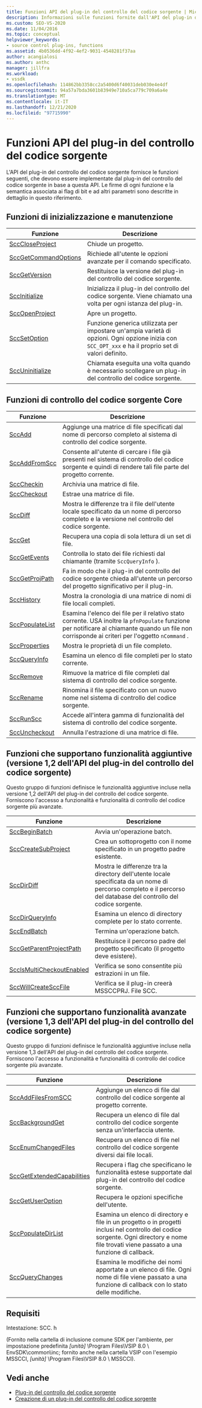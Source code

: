 ```yaml
---
title: Funzioni API del plug-in del controllo del codice sorgente | Microsoft Docs
description: Informazioni sulle funzioni fornite dall'API del plug-in del controllo del codice sorgente, che devono essere implementate dal plug-in del controllo del codice sorgente.
ms.custom: SEO-VS-2020
ms.date: 11/04/2016
ms.topic: conceptual
helpviewer_keywords:
- source control plug-ins, functions
ms.assetid: 4b0536dd-4f92-4ef2-9031-4548281f37aa
author: acangialosi
ms.author: anthc
manager: jillfra
ms.workload:
- vssdk
ms.openlocfilehash: 114862bb3358cc2a5400d6f40031deb030e4e4df
ms.sourcegitcommit: 94a57a7bda3601b83949e710a5ca779c709a6a4e
ms.translationtype: MT
ms.contentlocale: it-IT
ms.lasthandoff: 12/21/2020
ms.locfileid: "97715990"
---
```

# <a name="source-control-plug-in-api-functions"></a>Funzioni API del plug-in del controllo del codice sorgente
L'API del plug-in del controllo del codice sorgente fornisce le funzioni seguenti, che devono essere implementate dal plug-in del controllo del codice sorgente in base a questa API. Le firme di ogni funzione e la semantica associata ai flag di bit e ad altri parametri sono descritte in dettaglio in questo riferimento.

## <a name="initialization-and-housekeeping-functions"></a>Funzioni di inizializzazione e manutenzione

|Funzione|Descrizione|
|--------------|-----------------|
|[SccCloseProject](../extensibility/scccloseproject-function.md)|Chiude un progetto.|
|[SccGetCommandOptions](../extensibility/sccgetcommandoptions-function.md)|Richiede all'utente le opzioni avanzate per il comando specificato.|
|[SccGetVersion](../extensibility/sccgetversion-function.md)|Restituisce la versione del plug-in del controllo del codice sorgente.|
|[SccInitialize](../extensibility/sccinitialize-function.md)|Inizializza il plug-in del controllo del codice sorgente. Viene chiamato una volta per ogni istanza del plug-in.|
|[SccOpenProject](../extensibility/sccopenproject-function.md)|Apre un progetto.|
|[SccSetOption](../extensibility/sccsetoption-function.md)|Funzione generica utilizzata per impostare un'ampia varietà di opzioni. Ogni opzione inizia con `SCC_OPT_xxx` e ha il proprio set di valori definito.|
|[SccUninitialize](../extensibility/sccuninitialize-function.md)|Chiamata eseguita una volta quando è necessario scollegare un plug-in del controllo del codice sorgente.|

## <a name="core-source-control-functions"></a>Funzioni di controllo del codice sorgente Core

|Funzione|Descrizione|
|--------------|-----------------|
|[SccAdd](../extensibility/sccadd-function.md)|Aggiunge una matrice di file specificati dal nome di percorso completo al sistema di controllo del codice sorgente.|
|[SccAddFromScc](../extensibility/sccaddfromscc-function.md)|Consente all'utente di cercare i file già presenti nel sistema di controllo del codice sorgente e quindi di rendere tali file parte del progetto corrente.|
|[SccCheckin](../extensibility/scccheckin-function.md)|Archivia una matrice di file.|
|[SccCheckout](../extensibility/scccheckout-function.md)|Estrae una matrice di file.|
|[SccDiff](../extensibility/sccdiff-function.md)|Mostra le differenze tra il file dell'utente locale specificato da un nome di percorso completo e la versione nel controllo del codice sorgente.|
|[SccGet](../extensibility/sccget-function.md)|Recupera una copia di sola lettura di un set di file.|
|[SccGetEvents](../extensibility/sccgetevents-function.md)|Controlla lo stato dei file richiesti dal chiamante (tramite `SccQueryInfo` ).|
|[SccGetProjPath](../extensibility/sccgetprojpath-function.md)|Fa in modo che il plug-in del controllo del codice sorgente chieda all'utente un percorso del progetto significativo per il plug-in.|
|[SccHistory](../extensibility/scchistory-function.md)|Mostra la cronologia di una matrice di nomi di file locali completi.|
|[SccPopulateList](../extensibility/sccpopulatelist-function.md)|Esamina l'elenco dei file per il relativo stato corrente. USA inoltre la `pfnPopulate` funzione per notificare al chiamante quando un file non corrisponde ai criteri per l'oggetto `nCommand` .|
|[SccProperties](../extensibility/sccproperties-function.md)|Mostra le proprietà di un file completo.|
|[SccQueryInfo](../extensibility/sccqueryinfo-function.md)|Esamina un elenco di file completi per lo stato corrente.|
|[SccRemove](../extensibility/sccremove-function.md)|Rimuove la matrice di file completi dal sistema di controllo del codice sorgente.|
|[SccRename](../extensibility/sccrename-function.md)|Rinomina il file specificato con un nuovo nome nel sistema di controllo del codice sorgente.|
|[SccRunScc](../extensibility/sccrunscc-function.md)|Accede all'intera gamma di funzionalità del sistema di controllo del codice sorgente.|
|[SccUncheckout](../extensibility/sccuncheckout-function.md)|Annulla l'estrazione di una matrice di file.|

## <a name="functions-that-support-additional-capability-version-12-of-the-source-control-plug-in-api"></a>Funzioni che supportano funzionalità aggiuntive (versione 1,2 dell'API del plug-in del controllo del codice sorgente)
 Questo gruppo di funzioni definisce le funzionalità aggiuntive incluse nella versione 1,2 dell'API del plug-in del controllo del codice sorgente. Forniscono l'accesso a funzionalità e funzionalità di controllo del codice sorgente più avanzate.

|Funzione|Descrizione|
|--------------|-----------------|
|[SccBeginBatch](../extensibility/sccbeginbatch-function.md)|Avvia un'operazione batch.|
|[SccCreateSubProject](../extensibility/scccreatesubproject-function.md)|Crea un sottoprogetto con il nome specificato in un progetto padre esistente.|
|[SccDirDiff](../extensibility/sccdirdiff-function.md)|Mostra le differenze tra la directory dell'utente locale specificata da un nome di percorso completo e il percorso del database del controllo del codice sorgente.|
|[SccDirQueryInfo](../extensibility/sccdirqueryinfo-function.md)|Esamina un elenco di directory complete per lo stato corrente.|
|[SccEndBatch](../extensibility/sccendbatch-function.md)|Termina un'operazione batch.|
|[SccGetParentProjectPath](../extensibility/sccgetparentprojectpath-function.md)|Restituisce il percorso padre del progetto specificato (il progetto deve esistere).|
|[SccIsMultiCheckoutEnabled](../extensibility/sccismulticheckoutenabled-function.md)|Verifica se sono consentite più estrazioni in un file.|
|[SccWillCreateSccFile](../extensibility/sccwillcreatesccfile-function.md)|Verifica se il plug-in creerà MSSCCPRJ. File SCC.|

## <a name="functions-that-support-advanced-capability-version-13-of-the-source-control-plug-in-api"></a>Funzioni che supportano funzionalità avanzate (versione 1,3 dell'API del plug-in del controllo del codice sorgente)
 Questo gruppo di funzioni definisce le funzionalità aggiuntive incluse nella versione 1,3 dell'API del plug-in del controllo del codice sorgente. Forniscono l'accesso a funzionalità e funzionalità di controllo del codice sorgente più avanzate.

|Funzione|Descrizione|
|--------------|-----------------|
|[SccAddFilesFromSCC](../extensibility/sccaddfilesfromscc-function.md)|Aggiunge un elenco di file dal controllo del codice sorgente al progetto corrente.|
|[SccBackgroundGet](../extensibility/sccbackgroundget-function.md)|Recupera un elenco di file dal controllo del codice sorgente senza un'interfaccia utente.|
|[SccEnumChangedFiles](../extensibility/sccenumchangedfiles-function.md)|Recupera un elenco di file nel controllo del codice sorgente diversi dai file locali.|
|[SccGetExtendedCapabilities](../extensibility/sccgetextendedcapabilities-function.md)|Recupera i flag che specificano le funzionalità estese supportate dal plug-in del controllo del codice sorgente.|
|[SccGetUserOption](../extensibility/sccgetuseroption-function.md)|Recupera le opzioni specifiche dell'utente.|
|[SccPopulateDirList](../extensibility/sccpopulatedirlist-function.md)|Esamina un elenco di directory e file in un progetto o in progetti inclusi nel controllo del codice sorgente. Ogni directory e nome file trovati viene passato a una funzione di callback.|
|[SccQueryChanges](../extensibility/sccquerychanges-function.md)|Esamina le modifiche dei nomi apportate a un elenco di file. Ogni nome di file viene passato a una funzione di callback con lo stato delle modifiche.|

## <a name="requirements"></a>Requisiti
 Intestazione: SCC. h

 (Fornito nella cartella di inclusione comune SDK per l'ambiente, per impostazione predefinita *[unità]* \Program Files\VSIP 8.0 \ EnvSDK\common\inc; fornito anche nella cartella VSIP con l'esempio MSSCCI, *[unità]* \Program Files\VSIP 8.0 \ MSSCCI).

## <a name="see-also"></a>Vedi anche
- [Plug-in del controllo del codice sorgente](../extensibility/source-control-plug-ins.md)
- [Creazione di un plug-in del controllo del codice sorgente](../extensibility/internals/creating-a-source-control-plug-in.md)
